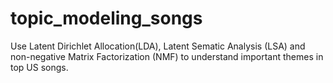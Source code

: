# topic_modeling_songs
Use Latent Dirichlet Allocation(LDA), Latent Sematic Analysis (LSA) and non-negative Matrix Factorization (NMF) to understand important themes in top US songs.
